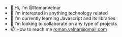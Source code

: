 - 👋 Hi, I’m @RomanVelnar
- 👀 I’m interested in anything technology related
- 🌱 I’m currently learning Javascript and its libraries
- 💞️ I’m looking to collaborate on any type of projects
- 📫 How to reach me roman.velnar@gmail.com

<!---
RomanVelnar/RomanVelnar is a ✨ special ✨ repository because its `README.md` (this file) appears on your GitHub profile.
You can click the Preview link to take a look at your changes.
--->
